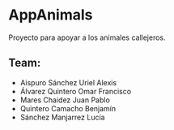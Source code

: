 # AppAnimals

Proyecto para apoyar a los animales callejeros.

## Team:
- Aispuro Sánchez Uriel Alexis
- Álvarez Quintero Omar Francisco
- Mares Chaidez Juan Pablo
- Quintero Camacho Benjamín
- Sánchez Manjarrez Lucía
